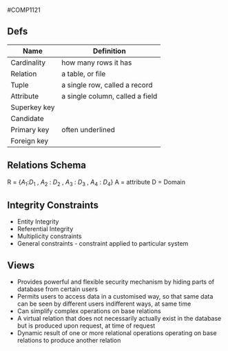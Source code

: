 #COMP1121
## Defs
| Name         | Definition                             |
| ------------ | ------------------------------- |
| Cardinality  | how many rows it has            |
| Relation     | a table, or file                |
| Tuple        | a single row, called a record   |
| Attribute    | a single column, called a field |
| Superkey key |                                 |
| Candidate    |                                 |
| Primary key  | often underlined                |
| Foreign key  |                                 |
 
## Relations Schema
R = {${A_1}$:${D_1}$ , ${A_2}$ : ${D_2}$ , ${A_3}$ : ${D_3}$ , ${A_4}$ : ${D_4}$}
A = attribute 
D = Domain

## Integrity Constraints
- Entity Integrity
- Referential Integrity
- Multiplicity constraints
- General constraints - constraint applied to particular system

## Views
- Provides powerful and flexible security mechanism by hiding parts of database from certain users
- Permits users to access data in a customised way, so that same data can be seen by different users indifferent ways, at same time
- Can simplify complex operations on base relations
- A virtual relation that does not necessarily actually exist in the database but is produced upon request, at time of request
- Dynamic result of one or more relational operations operating on base relations to produce another relation